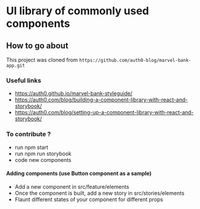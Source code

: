 # UI library of commonly used components

## How to go about
This project was cloned from `https://github.com/auth0-blog/marvel-bank-app.git`

### Useful links
- https://auth0.github.io/marvel-bank-styleguide/
- https://auth0.com/blog/building-a-component-library-with-react-and-storybook/
- https://auth0.com/blog/setting-up-a-component-library-with-react-and-storybook/


### To contribute ?
- run npm start
- run npm run storybook
- code new components

#### Adding components (use Button component as a sample)
- Add a new component in src/feature/elements
- Once the component is built, add a new story in src/stories/elements
- Flaunt different states of your component for different props